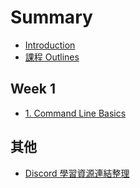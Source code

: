 # Summary

- [Introduction](README.md)
- [課程 Outlines](Outlines.md)

## Week 1

- [1. Command Line Basics](Basic/1.%20Command%20Line%20Basics.md)

## 其他

- [Discord 學習資源連結整理](Others/Resources.md)
